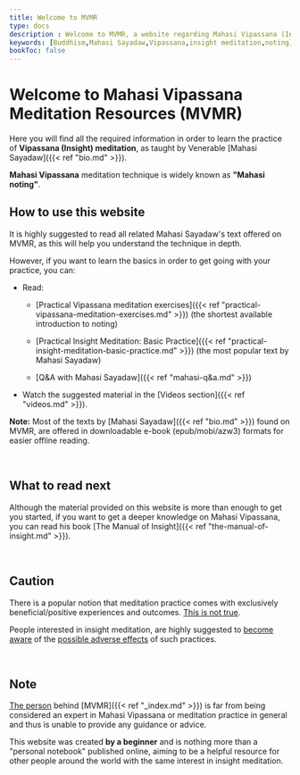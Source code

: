 ```yaml
---
title: Welcome to MVMR
type: docs
description : Welcome to MVMR, a website regarding Mahasi Vipassana (Insight) meditation
keywords: [Buddhism,Mahasi Sayadaw,Vipassana,insight meditation,noting] 
bookToc: false
---
```


# Welcome to Mahasi Vipassana Meditation Resources (MVMR)

Here you will find all the required information in order to learn the practice of **Vipassana (Insight) meditation**, as taught by Venerable [Mahasi Sayadaw]({{< ref "bio.md" >}}).

**Mahasi Vipassana** meditation technique is widely known as **"Mahasi noting"**.


## How to use this website

It is highly suggested to read all related Mahasi Sayadaw's text offered on MVMR, as this will help you understand the technique in depth. 

However, if you want to learn the basics in order to get going with your practice, you can:

- Read: 

  - [Practical Vipassana meditation exercises]({{< ref "practical-vipassana-meditation-exercises.md" >}}) (the shortest available introduction to noting)

  - [Practical Insight Meditation: Basic Practice]({{< ref "practical-insight-meditation-basic-practice.md" >}}) (the most popular text by Mahasi Sayadaw)
  - [Q&A with Mahasi Sayadaw]({{< ref "mahasi-q&a.md" >}})


- Watch the suggested material in the [Videos section]({{< ref "videos.md" >}}).


**Note:** Most of the texts by [Mahasi Sayadaw]({{< ref "bio.md" >}}) found on MVMR, are offered in downloadable e-book (epub/mobi/azw3) formats for easier offline reading.

&nbsp;
## What to read next

Although the material provided on this website is more than enough to get you started, if you want to get a deeper knowledge on Mahasi Vipassana, you can read his book [The Manual of Insight]({{< ref "the-manual-of-insight.md" >}}).

&nbsp;
## Caution

There is a popular notion that meditation practice comes with exclusively beneficial/positive experiences and outcomes. [This is not true](https://journals.plos.org/plosone/article?id=10.1371%2Fjournal.pone.0176239).

People interested in insight meditation, are highly suggested to [become aware](https://www.youtube.com/watch?v=jv-DjlScpV8) of the [possible adverse effects](https://vimeo.com/378177771) of such practices.


&nbsp;
## Note

[The person](https://atrahhdis.github.io/) behind [MVMR]({{< ref "_index.md" >}}) is far from being considered an expert in Mahasi Vipassana or meditation practice in general and thus is unable to provide any guidance or advice.

This website was created **by a beginner** and is nothing more than a "personal notebook" published online, aiming to be a helpful resource for other people around the world with the same interest in insight meditation.

